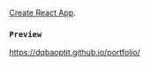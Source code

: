  [Create React App](https://github.com/facebook/create-react-app).


### `Preview`
https://dqbaoptit.github.io/portfolio/

